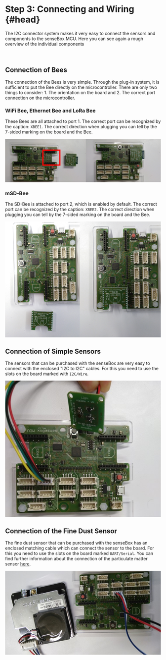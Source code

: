 # Step 3: Connecting and Wiring {#head}

<div class="description">The I2C connector system makes it very easy to connect the sensors and components to the senseBox MCU. Here you can see again a rough overview of the individual components</div>

<div class="line">
    <br>
    <br>
</div>

## Connection of Bees

The connection of the Bees is very simple. Through the plug-in system, it is sufficient to put the Bee directly on the microcontroller. There are only two things to consider: 1. The orientation on the board and 2. The correct port connection on the microcontroller.

### WiFi Bee, Ethernet Bee and LoRa Bee
These Bees are all attached to port 1. The correct port can be recognized by the caption: ``XBEE1``. The correct direction when plugging you can tell by the 7-sided marking on the board and the Bee.


![Exemplary connection of the WiFi Bee to the MCU (XBEE1)](https://github.com/sensebox/resources/raw/master/gitbook_pictures/plug-in-components/wifi-anschluss.png)

### mSD-Bee
The SD-Bee is attached to port 2, which is enabled by default. The correct port can be recognized by the caption: ``XBEE2``. The correct direction when plugging you can tell by the 7-sided marking on the board and the Bee.


![Connection of mSD-Bee to the MCU (XBEE1)](https://github.com/sensebox/resources/raw/master/gitbook_pictures/plug-in-components/sd-anschluss.png)

## Connection of Simple Sensors

The sensors that can be purchased with the senseBox are very easy to connect with the enclosed "I2C to I2C" cables. For this you need to use the slots on the board marked with ``I2C/Wire``.

![Connection of simple sensors)](https://github.com/sensebox/resources/raw/master/gitbook_pictures/plug-in-components/sensor-anschluss.jpg)

## Connection of the Fine Dust Sensor
The fine dust sensor that can be purchased with the senseBox has an enclosed matching cable which can connect the sensor to the board. For this you need to use the slots on the board marked  ``UART/Serial``. You can find further information about the connection of the particulate matter sensor
 [here](../komponenten/sensoren/feinstaub.md).

![Connection of the fine dust sensor](https://github.com/sensebox/resources/raw/master/gitbook_pictures/plug-in-components/feinstaub-anschluss.jpg)
